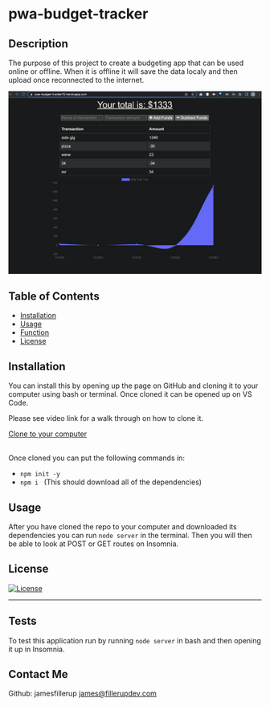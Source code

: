 # pwa-budget-tracker


## Description

The purpose of this project to create a budgeting app that can be used online or offline. When it is offline it will save the data localy and then upload once reconnected to the internet.

![image](img.png)


## Table of Contents

- [Installation](#installation)
- [Usage](#usage)
- [Function](#function)
- [License](#license)


## Installation

You can install this by opening up the page on GitHub and cloning it to your computer using bash or terminal. Once cloned it can be opened up on VS Code.

Please see video link for a walk through on how to clone it.

[Clone to your computer](https://drive.google.com/file/d/15ogCY3Q-JLWhteoSiIoXLkhtK4Z0-mfz/view?usp=sharing "Click Me!")
<br><br>



Once cloned you can put the following commands in:
* `npm init -y`
* `npm i ` (This should download all of the dependencies)



## Usage

After you have cloned the repo to your computer and downloaded its dependencies you can run `node server` in the terminal. Then you will then be able to look at POST or GET routes on Insomnia. 


## License

[![License](https://img.shields.io/badge/License-Apache_2.0-blue.svg)](https://opensource.org/licenses/Apache-2.0)

---

## Tests

To test this application run by running `node server` in bash and then opening it up in Insomnia.

## Contact Me

Github: jamesfillerup
james@fillerupdev.com

